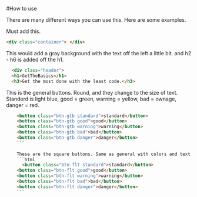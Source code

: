#How to use

There are many different ways you can use this. Here are some examples.

Must add this.
```html
<div class="container"> </div>
```

This would add a gray background with the text off the left a little bit. and h2 - h6 is added off the h1.
```html
  <div class="header">
  <h1>GetTheBasics</h1>
  <h3>Get the most done with the least code.</h3>
  ```
</div>

This is the general buttons. Round, and they change to the size of text. Standerd is light blue, good = green, warning = yellow, bad = ownage, danger = red. 
```html
    <button class="btn-gtb standard">standard</button>
    <button class="btn-gtb good">good</button>
    <button class="btn-gtb warning">warning</button>
    <button class="btn-gtb bad">bad</button>
    <button class="btn-gtb danger">danger</button>
    ```
    
    These are the square buttons. Same as general with colors and text sizing.
    ```html
      <button class="btn-flt standard">standard</button>
    <button class="btn-flt good">good</button>
    <button class="btn-flt warning">warning</button>
    <button class="btn-flt bad">bad</button>
    <button class="btn-flt danger">danger</button>
    ```
